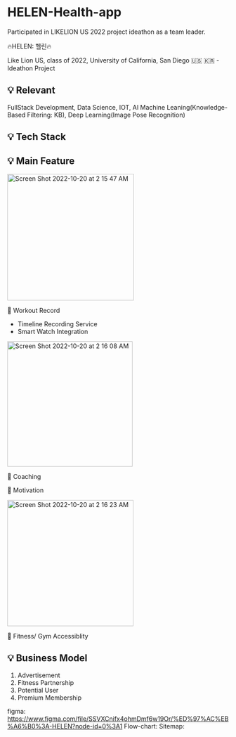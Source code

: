 # HELEN-Health-app
Participated in LIKELION US 2022 project ideathon as a team leader.

🔥HELEN: 헬린🔥

Like Lion US, class of 2022, University of California, San Diego 🇺🇸 🇰🇷 - Ideathon Project

## 💡 Relevant 

FullStack Development, Data Science, IOT, AI
Machine Leaning(Knowledge-Based Filtering: KB), 
Deep Learning(Image Pose Recognition)

## 💡 Tech Stack 


## 💡 Main Feature 

<img width="288" alt="Screen Shot 2022-10-20 at 2 15 47 AM" src="https://user-images.githubusercontent.com/88092102/196908519-8323cfb6-3c43-4edf-8dd1-dbadad15596a.png">

📍 Workout Record
- Timeline Recording Service
- Smart Watch Integration 

<img width="285" alt="Screen Shot 2022-10-20 at 2 16 08 AM" src="https://user-images.githubusercontent.com/88092102/196908565-5cd96154-996a-4dac-a976-87e2343da5b9.png">

📍 Coaching

📍 Motivation

<img width="287" alt="Screen Shot 2022-10-20 at 2 16 23 AM" src="https://user-images.githubusercontent.com/88092102/196908580-ffd90b90-cce0-4b25-acc5-5341697e8a99.png">

📍 Fitness/ Gym Accessiblity


## 💡 Business Model
1. Advertisement
2. Fitness Partnership
3. Potential User
4. Premium Membership



figma: https://www.figma.com/file/SSVXCnifx4ohmDmf6w19Or/%ED%97%AC%EB%A6%B0%3A-HELEN?node-id=0%3A1
Flow-chart:
Sitemap: 
